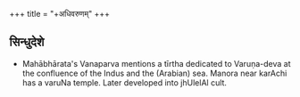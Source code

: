 +++
title = "+अधिवरुणम्"
+++

## सिन्धुदेशे
- Mahābhārata's Vanaparva mentions a tīrtha dedicated to Varuṇa-deva at the confluence of the Indus and the (Arabian) sea. Manora near karAchi has a varuNa temple. Later developed into jhUlelAl cult.